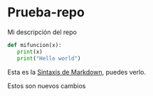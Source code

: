 # Prueba-repo
Mi descripción del repo

```python
def mifuncion(x):
   print(x)
   print("Hello world")
```


Esta es la [Sintaxis de Markdown](https://es.wikipedia.org/wiki/Markdown), puedes verlo.

Estos son nuevos cambios
